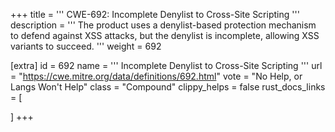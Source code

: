 +++
title = '''
CWE-692: Incomplete Denylist to Cross-Site Scripting
'''
description	= '''
The product uses a denylist-based protection mechanism to defend against XSS attacks, but the denylist is incomplete, allowing XSS variants to succeed.
'''
weight = 692

[extra]
id = 692
name = '''
Incomplete Denylist to Cross-Site Scripting
'''
url = "https://cwe.mitre.org/data/definitions/692.html"
vote = "No Help, or Langs Won't Help"
class = "Compound"
clippy_helps = false
rust_docs_links = [
	
]
+++
